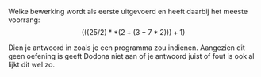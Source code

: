 Welke bewerking wordt als eerste uitgevoerd en heeft daarbij het meeste voorrang: $$(((25/2)**(2+(3-7*2)))+1)$$

Dien je antwoord in zoals je een programma zou indienen. Aangezien dit geen oefening is geeft Dodona niet aan of je antwoord juist of fout is ook al lijkt dit wel zo.
